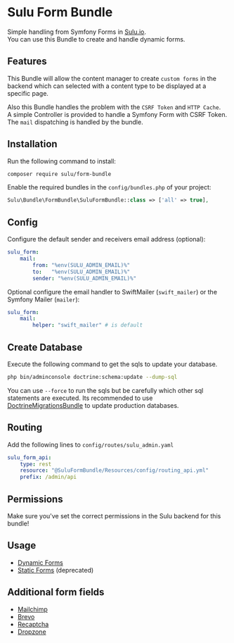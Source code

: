 # Sulu Form Bundle

Simple handling from Symfony Forms in [Sulu.io](http://sulu.io).  
You can use this Bundle to create and handle dynamic forms.

## Features

This Bundle will allow the content manager to create `custom forms` in the backend which can selected with a content type to be displayed at a specific page.

Also this Bundle handles the problem with the `CSRF Token` and `HTTP Cache`.  
A simple Controller is provided to handle a Symfony Form with CSRF Token.  
The `mail` dispatching is handled by the bundle.

## Installation

Run the following command to install:

```bash
composer require sulu/form-bundle
```

Enable the required bundles in the `config/bundles.php` of your project:

```php
Sulu\Bundle\FormBundle\SuluFormBundle::class => ['all' => true],
```

## Config

Configure the default sender and receivers email address (optional):

```yml
sulu_form:
    mail:
        from: "%env(SULU_ADMIN_EMAIL)%"
        to:   "%env(SULU_ADMIN_EMAIL)%"
        sender: "%env(SULU_ADMIN_EMAIL)%"
```

Optional configure the email handler to SwiftMailer (`swift_mailer`) or the Symfony Mailer (`mailer`):

```yml
sulu_form:
    mail:
        helper: "swift_mailer" # is default
```

## Create Database

Execute the following command to get the sqls to update your database.

```bash
php bin/adminconsole doctrine:schema:update --dump-sql
```

You can use `--force` to run the sqls but be carefully which other
sql statements are executed. Its recommended to use [DoctrineMigrationsBundle](https://github.com/doctrine/DoctrineMigrationsBundle)
to update production databases.

## Routing

Add the following lines to `config/routes/sulu_admin.yaml`

```yml
sulu_form_api:
    type: rest
    resource: "@SuluFormBundle/Resources/config/routing_api.yml"
    prefix: /admin/api
```

## Permissions

Make sure you've set the correct permissions in the Sulu backend for this bundle!

## Usage

- [Dynamic Forms](dynamic.md "Dynamic Forms")
- [Static Forms](static.md "Static Forms") (deprecated)

## Additional form fields

- [Mailchimp](mailchimp.md "Mailchimp Form Field")
- [Brevo](brevo.md "Brevo Form Field")
- [Recaptcha](recaptcha.md "Recaptcha Form Field")
- [Dropzone](dropzone.md "Dropzone Form Field")
